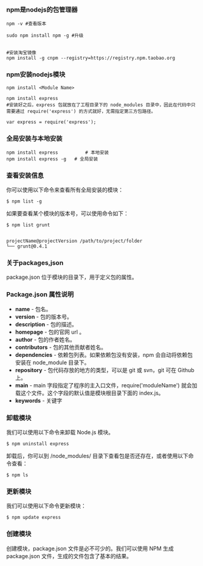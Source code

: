### npm是nodejs的包管理器

```shell
npm -v #查看版本
```

```shell
sudo npm install npm -g #升级


```

```shell
#安装淘宝镜像
npm install -g cnpm --registry=https://registry.npm.taobao.org
```

### npm安装nodejs模块

```shell
npm install <Module Name>
```

```shell
npm install express
#安装好之后，express 包就放在了工程目录下的 node_modules 目录中，因此在代码中只需要通过 require('express') 的方式就好，无需指定第三方包路径。

var express = require('express');
```

### 全局安装与本地安装

```
npm install express          # 本地安装
npm install express -g   # 全局安装
```

### 查看安装信息

你可以使用以下命令来查看所有全局安装的模块：

```
$ npm list -g

```

如果要查看某个模块的版本号，可以使用命令如下：

```
$ npm list grunt


projectName@projectVersion /path/to/project/folder
└── grunt@0.4.1
```

### 关于packages,json

package.json 位于模块的目录下，用于定义包的属性。

### Package.json 属性说明

- **name** - 包名。
- **version** - 包的版本号。
- **description** - 包的描述。
- **homepage** - 包的官网 url 。
- **author** - 包的作者姓名。
- **contributors** - 包的其他贡献者姓名。
- **dependencies** - 依赖包列表。如果依赖包没有安装，npm 会自动将依赖包安装在 node_module 目录下。
- **repository** - 包代码存放的地方的类型，可以是 git 或 svn，git 可在 Github 上。
- **main** - main 字段指定了程序的主入口文件，require('moduleName') 就会加载这个文件。这个字段的默认值是模块根目录下面的 index.js。
- **keywords** - 关键字

### 卸载模块

我们可以使用以下命令来卸载 Node.js 模块。

```
$ npm uninstall express
```



卸载后，你可以到 /node_modules/ 目录下查看包是否还存在，或者使用以下命令查看：

```
$ npm ls
```

### 更新模块

我们可以使用以下命令更新模块：

```
$ npm update express
```

### 创建模块

创建模块，package.json 文件是必不可少的。我们可以使用 NPM 生成 package.json 文件，生成的文件包含了基本的结果。